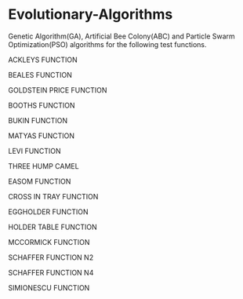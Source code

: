 # Evolutionary-Algorithms

Genetic Algorithm(GA), Artificial Bee Colony(ABC) and Particle Swarm Optimization(PSO) algorithms for the following test functions.

ACKLEYS FUNCTION

BEALES FUNCTION

GOLDSTEIN PRICE FUNCTION

BOOTHS FUNCTION

BUKIN FUNCTION

MATYAS FUNCTION

LEVI FUNCTION

THREE HUMP CAMEL

EASOM FUNCTION

CROSS IN TRAY FUNCTION

EGGHOLDER FUNCTION

HOLDER TABLE FUNCTION

MCCORMICK FUNCTION

SCHAFFER FUNCTION N2

SCHAFFER FUNCTION N4

SIMIONESCU FUNCTION

